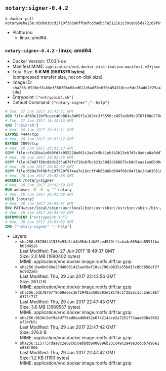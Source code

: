 ## `notary:signer-0.4.2`

```console
$ docker pull notary@sha256:d09b830cd1710f38698ff0efcdda6bc7a512162c30ca995da72109f6f6151939
```

-	Platforms:
	-	linux; amd64

### `notary:signer-0.4.2` - linux; amd64

-	Docker Version: 17.03.1-ce
-	Manifest MIME: `application/vnd.docker.distribution.manifest.v2+json`
-	Total Size: **5.6 MB (5561876 bytes)**  
	(compressed transfer size, not on-disk size)
-	Image ID: `sha256:6926ef3a88ef356f06e08ed612d6a850c6f0c454918cce5dc264dd2f25a46de3`
-	Entrypoint: `["entrypoint.sh"]`
-	Default Command: `["notary-signer","--help"]`

```dockerfile
# Tue, 27 Jun 2017 18:41:51 GMT
ADD file:4583e12bf5caec40b861a3409f2a1624c3f3556cc457edb99c9707f00e779e45 in / 
# Tue, 27 Jun 2017 18:42:16 GMT
CMD ["/bin/sh"]
# Wed, 28 Jun 2017 20:01:11 GMT
EXPOSE 4444/tcp
# Wed, 28 Jun 2017 20:01:12 GMT
EXPOSE 7899/tcp
# Wed, 28 Jun 2017 20:01:13 GMT
COPY file:cfc28ba1c6b9fd3e055210e061c2ad2c9b41eb542b23eb7d3c9adca0a0dd775d in /notary/signer/ 
# Wed, 28 Jun 2017 20:02:55 GMT
COPY file:474d7f8bc88dc235a670fcf18a8fbc823a30d2d26867bcb8d7aaa1ea66d0cd00 in /notary/signer/ 
# Wed, 28 Jun 2017 20:02:57 GMT
COPY file:659a7bf8bfc297520f9f4ea7e10ccff4b6686bd694f08c0471bc2da01551deb8 in /notary/signer/ 
# Wed, 28 Jun 2017 20:02:58 GMT
WORKDIR /notary/signer
# Wed, 28 Jun 2017 20:02:59 GMT
RUN adduser -D -H -g "" notary
# Wed, 28 Jun 2017 20:03:00 GMT
USER [notary]
# Wed, 28 Jun 2017 20:03:01 GMT
ENV PATH=/usr/local/sbin:/usr/local/bin:/usr/sbin:/usr/bin:/sbin:/bin:/notary/signer
# Wed, 28 Jun 2017 20:03:02 GMT
ENTRYPOINT ["entrypoint.sh"]
# Wed, 28 Jun 2017 20:03:02 GMT
CMD ["notary-signer" "--help"]
```

-	Layers:
	-	`sha256:88286f41530e93dffd4b964e1db22ce4939fffa4a4c665dab8591fbab03d4926`  
		Last Modified: Tue, 27 Jun 2017 18:49:37 GMT  
		Size: 2.0 MB (1990402 bytes)  
		MIME: application/vnd.docker.image.rootfs.diff.tar.gzip
	-	`sha256:0a40e508e23d46031415aafdef10ce790a0635a35bd15c0b3858ef2f6c9d22eb`  
		Last Modified: Thu, 29 Jun 2017 22:43:56 GMT  
		Size: 351.0 B  
		MIME: application/vnd.docker.image.rootfs.diff.tar.gzip
	-	`sha256:3db787e7f9d69d6ec16f2940a3505683e581f8c1f2552c1cc2a6c8bf6371f717`  
		Last Modified: Thu, 29 Jun 2017 22:47:43 GMT  
		Size: 3.6 MB (3569557 bytes)  
		MIME: application/vnd.docker.image.rootfs.diff.tar.gzip
	-	`sha256:9636c9ef9a8d778ad0ead86452e674214ace2a7251f73aaa038a9652ef34fb5c`  
		Last Modified: Thu, 29 Jun 2017 22:47:42 GMT  
		Size: 376.0 B  
		MIME: application/vnd.docker.image.rootfs.diff.tar.gzip
	-	`sha256:1157737daa8c2e02c050ebbdb9008896b231c49c2a49a3cd6b7a96e1e888f866`  
		Last Modified: Thu, 29 Jun 2017 22:47:42 GMT  
		Size: 1.2 KB (1190 bytes)  
		MIME: application/vnd.docker.image.rootfs.diff.tar.gzip
